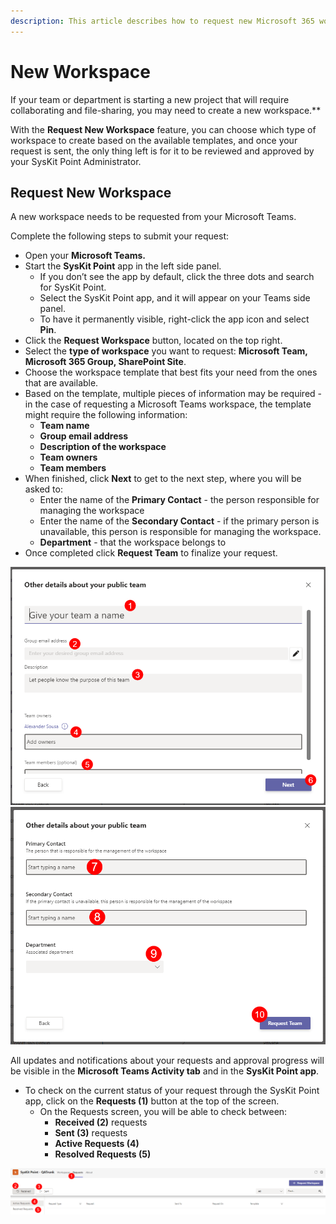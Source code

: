 ```yaml
---
description: This article describes how to request new Microsoft 365 workspaces.
---
```


# New Workspace

If your team or department is starting a new project that will require collaborating and file-sharing, you may need to create a new workspace.**

With the **Request New Workspace** feature, you can choose which type of workspace to create based on the available templates, and once your request is sent, the only thing left is for it to be reviewed and approved by your SysKit Point Administrator.

## Request New Workspace

A new workspace needs to be requested from your Microsoft Teams. 

Complete the following steps to submit your request:

* Open your **Microsoft Teams.** 
* Start the **SysKit Point** app in the left side panel.  
  * If you don’t see the app by default, click the three dots and search for SysKit Point. 
  * Select the SysKit Point app, and it will appear on your Teams side panel. 
  * To have it permanently visible, right-click the app icon and select **Pin**.
* Click the **Request Workspace** button, located on the top right.
* Select the **type of workspace** you want to request: **Microsoft Team, Microsoft 365 Group, SharePoint Site**.
* Choose the workspace template that best fits your need from the ones that are available.
* Based on the template, multiple pieces of information may be required - in the case of requesting a Microsoft Teams workspace, the template might require the following information:
  * **Team name**
  * **Group email address**
  * **Description of the workspace**
  * **Team owners**
  * **Team members**
* When finished, click **Next** to get to the next step, where you will be asked to:
  * Enter the name of the **Primary Contact** - the person responsible for managing the workspace
  * Enter the name of the **Secondary Contact** - if the primary person is unavailable, this person is responsible for managing the workspace.
  * **Department** - that the workspace belongs to
* Once completed click **Request Team** to finalize your request.

![Request New Workspace - Microsoft Teams Example](../../.gitbook/assets/request-new-workspace_microsoft-teams-info.png)
![Request New Workspace - Finalize Request](../../.gitbook/assets/request-new-workspace_microsoft-teams-finalize.png)

All updates and notifications about your requests and approval progress will be visible in the **Microsoft Teams Activity tab** and in the **SysKit Point app**.

* To check on the current status of your request through the SysKit Point app, click on the **Requests (1)** button at the top of the screen.  
  * On the Requests screen, you will be able to check between: 
    * **Received (2)** requests
    * **Sent (3)** requests
    * **Active Requests (4)**
    * **Resolved Requests (5)**

![Request New Workspace - Finalize Request](../../.gitbook/assets/request-new-workspace_requests-screen.png)
